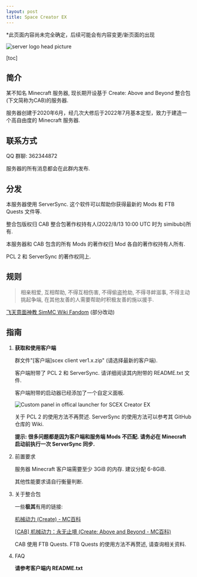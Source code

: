 ```yaml
---
layout: post
title: Space Creator EX
---
```


*此页面内容尚未完全确定，后续可能会有内容变更/新页面的出现

![server logo head picture](https://user-images.githubusercontent.com/109353165/184545759-71e0e280-18f4-444f-ab1b-71b70c21e14e.png)

[toc]

## 简介

某不知名 Minecraft 服务器, 现长期开设基于 Create: Above and Beyond 整合包(下文简称为CAB)的服务器.

服务器创建于2020年6月，经几次大修后于2022年7月基本定型，致力于建造一个高自由度的 Minecraft 服务器.

## 联系方式

QQ 群聊: 362344872

服务器的所有消息都会在此群内发布.

## 分发

本服务器使用 ServerSync. 这个软件可以帮助你获得最新的 Mods 和 FTB Quests 文件等.

整合包版权归 CAB 整合包著作权持有人(2022/8/13 10:00 UTC 时为 simibubi)所有.

本服务器和 CAB 包含的所有 Mods 的著作权归 Mod 各自的著作权持有人所有.

PCL 2 和 ServerSync 的著作权同上.

## 规则

> 相亲相爱, 互相帮助, 不得互相伤害, 不得偷盗抢劫, 不得寻衅滋事, 不得主动挑起争端, 在其他友善的人需要帮助时积极友善的施以援手.

[飞天意面神教 SimMC Wiki Fandom](https://simmc.fandom.com/zh/wiki/%E9%A3%9E%E5%A4%A9%E6%84%8F%E9%9D%A2%E7%A5%9E%E6%95%99) (部分改动)

## 指南

1. **获取和使用客户端**
   
   群文件"[客户端]scex client ver1.x.zip" (请选择最新的客户端).
   
   客户端附带了 PCL 2 和 ServerSync. 请详细阅读其内附带的 README.txt 文件.
   
   
   
   客户端附带的启动器已经添加了一个自定义面板.
   
   ![Custom panel in offical launcher for SCEX Creator EX](https://s3.bmp.ovh/imgs/2022/08/13/f745a8f099560df2.png)
   
   
   
   关于 PCL 2 的使用方法不再赘述. ServerSync 的使用方法可以参考其 GitHub 仓库的 Wiki.
   
   **提示: 很多问题都是因为客户端和服务端 Mods 不匹配. 请务必在 Minecraft 启动前执行一次 ServerSync 同步.**

2. 前置要求
   
   服务器 Minecraft 客户端需要至少 3GiB 的内存. 建议分配 6-8GiB.
   
   其他性能要求请自行衡量判断.

3. 关于整合包
   
   一些**极其**有用的链接:
   
   [机械动力 (Create) - MC百科](https://www.mcmod.cn/class/2021.html)
   
   [[CAB] 机械动力：永无止境 (Create: Above and Beyond - MC百科)](https://www.mcmod.cn/modpack/312.html)
   
   CAB 使用 FTB Quests. FTB Quests 的使用方法不再赘述, 请查询相关资料.

4. FAQ
   
   **请参考客户端内 README.txt**




